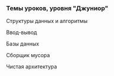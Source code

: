 <h3>Темы уроков, уровня "Джуниор"</h3>
<p>Структуры данных и алгоритмы</p>
<p>Ввод-вывод</p>
<p>Базы данных</p>
<p>Сборщик мусора</p>
<p>Чистая архитектура</p>
